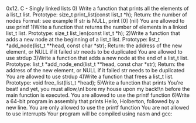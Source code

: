 0x12. C - Singly linked lists
0) Write a function that prints all the elements of a list_t list.
	Prototype: size_t print_list(const list_t *h);
	Return: the number of nodes
	Format: see example
	If str is NULL, print [0] (nil)
	You are allowed to use printf
1)Write a function that returns the number of elements in a linked list_t list.
	Prototype: size_t list_len(const list_t *h);
2)Write a function that adds a new node at the beginning of a list_t list.
	Prototype: list_t *add_node(list_t **head, const char *str);
	Return: the address of the new element, or NULL if it failed
	str needs to be duplicated
	You are allowed to use strdup
3)Write a function that adds a new node at the end of a list_t list.
	Prototype: list_t *add_node_end(list_t **head, const char *str);
	Return: the address of the new element, or NULL if it failed
	str needs to be duplicated
	You are allowed to use strdup
4)Write a function that frees a list_t list.
	Prototype: void free_list(list_t *head);
5)Write a function that prints You're beat! and yet, you must allow,\nI bore 
my house upon my back!\n before the main function is executed.
	You are allowed to use the printf function
6)Write a 64-bit program in assembly that prints Hello, Holberton, followed by a new line.
	You are only allowed to use the printf function
	You are not allowed to use interrupts
	Your program will be compiled using nasm and gcc:
